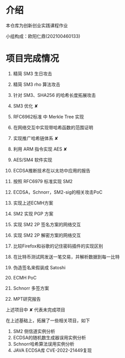 # 介绍

本仓库为创新创业实践课程作业

小组构成：欧阳仁鼎(202100460133)

# 项目完成情况

1. 精简 SM3 生日攻击

2. 精简 SM3 rho 算法攻击
3. 针对 SM3、SHA256 的哈希长度拓展攻击
4. SM3 优化   &#10008; 
5. RFC6962标准 中 Merkle Tree 实现
6. 在网络交互中实现带哈希函数的范围证明
7. 实现推广哈希链体系   &#10008; 
8. 利用 ARM 指令实现 AES   &#10008; 
9. AES/SM4 软件实现
10. ECDSA推断技术在以太坊中应用的报告
11. 按照 RFC6979 标准实现 SM2
12. ECDSA，Schnorr，SM2-sig的相关攻击PoC
13. 实现上述ECMH方案
14. SM2 实现 PGP 方案
15. 实现 SM2 2P 签名方案的网络交互
16. 实现 SM2 2P 解密方案的网络交互
17. 比较Firefox和谷歌的记住密码插件的实现区别
18. 在比特币测试网发送一笔交易，并解析数据到每一比特
19. 伪造签名来假装成 Satoshi
20. ECMH PoC
21. Schnorr 多签方案
22. MPT研究报告

上述项目中 &#10008; 代表未完成项目

在上述基础上，拓展了一些相关项目，如下

1. SM2 侧信道实例分析
2. ECDSA的随机数生成器误用实例分析
3. Schnorr哈希算法误用实例分析
4. JAVA ECDSA库 CVE-2022-21449复现

